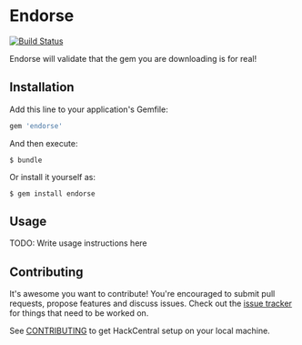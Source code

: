 # Endorse
[![Build Status](https://travis-ci.org/maclover7/endorse.svg?branch=master)](https://travis-ci.org/maclover7/endorse)

Endorse will validate that the gem you are downloading is for real!

## Installation

Add this line to your application's Gemfile:

```ruby
gem 'endorse'
```

And then execute:

    $ bundle

Or install it yourself as:

    $ gem install endorse

## Usage

TODO: Write usage instructions here

## Contributing

It's awesome you want to contribute! You're encouraged to submit pull requests, propose features and discuss issues.
Check out the [issue tracker](https://github.com/maclover7/endorse/issues) for things that need to be worked on.

See [CONTRIBUTING](CONTRIBUTING.md) to get HackCentral setup on your local machine.